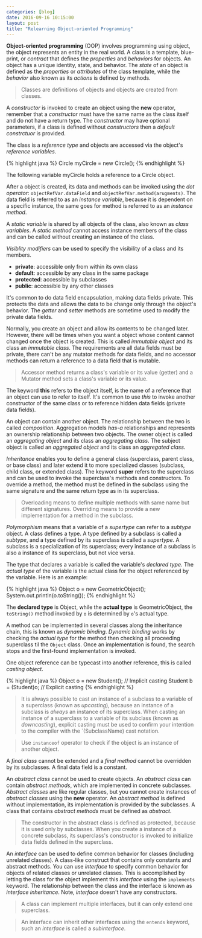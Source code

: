 ```yaml
---
categories: [blog]
date: 2016-09-16 10:15:00
layout: post
title: "Relearning Object-oriented Programming"
---
```


__Object-oriented programming__ (OOP) involves programming using object, the object represents an entity in the real world. A class is a template, blue-print, or _contract_ that defines the _properties_ and _behaviors_ for objects. An object has a unique identity, state, and behavior. The _state_ of an object is defined as the _properties_ or _attributes_ of the class template, while the _behavior_ also known as its _actions_ is defined by methods.

> Classes are definitions of objects and objects are created from classes.

A _constructor_ is invoked to create an object using the __new__ operator, remember that a _constructor_ must have the same name as the class itself and do not have a return type. The _constructor_ may have optional parameters, if a class is defined without _constructors_ then a _default constrctuor_ is provided.

The class is a _reference type_ and objects are accessed via the object's _reference variables_.

{% highlight java %}
  Circle myCircle = new Circle();
{% endhighlight %}

The following variable myCircle holds a reference to a Circle object.

After a object is created, its data and methods can be invoked using the _dot operator_: `objectRefVar.dataField` and `objectRefVar.method(arugments)`. The data field is referred to as an _instance variable_, because it is dependent on a specific instance, the same goes for method is referred to as an _instance method_.

A _static variable_ is shared by all objects of the class, also known as _class variables_. A _static method_ cannot access instance members of the class and can be called without creating an instance of the class.

_Visiblity modifiers_ can be used to specify the visibility of a class and its members.

* __private__: accessible only from within its own class
* __default__: accessible by any class in the same package
* __protected__: accessible by subclasses
* __public__: accessible by any other classes

It's common to do data field encapsulation, making data fields private. This protects the data and allows the data to be change only through the object's behavior. The _getter_ and _setter_ methods are sometime used to modify the private data fields.

Normally, you create an object and allow its contents to be changed later. However, there will be times when you want a object whose content cannot changed once the object is created. This is called _immutable object_ and its class an _immutable class_. The requirements are all data fields must be private, there can't be any mutator methods for data fields, and no accessor methods can return a reference to a data field that is mutable.

> Accessor method returns a class's variable or its value (getter) and a Mutator method sets a class's variable or its value.

The keyword __this__ refers to the object itself, is the name of a reference that an object can use to refer to itself. It's common to use _this_ to invoke another constructor of the same class or to reference hidden data fields (private data fields).

An object can contain another object. The relationship between the two is called _composition_. Aggregation models _has-a_ relationships and represents an ownership relationship between two objects. The owner object is called an _aggregating object_ and its class an _aggregating class_. The subject object is called an _aggregated object_ and its class an _aggregated class_.

_Inheritance_ enables you to define a general class (superclass, parent class, or base class) and later extend it to more specialized classes (subclass, child class, or extended class). The keyword __super__ refers to the superclass and can be used to invoke the superclass's methods and constructors. To override a method, the method must be defined in the subclass using the same signature and the same return type as in its superclass.

> Overloading means to define multiple methods with same name but different signatures. Overriding means to provide a new implementation for a method in the subclass.

_Polymorphism_ means that a variable of a _supertype_ can refer to a _subtype_ object. A class defines a type. A type defined by a subclass is called a _subtype_, and a type defined by its superclass is called a _supertype_. A subclass is a specialization of its superclass; every instance of a subclass is also a instance of its superclass, but not vice versa.

The type that declares a variable is called the variable's _declared type_. The _actual type_ of the variable is the actual class for the object referenced by the variable. Here is an example:

{% highlight java %}
  Object o = new GeometricObject();
  System.out.println(o.toString());
{% endhighlight %}

The __declared type__ is Object, while the __actual type__ is GeometricObject, the `toString()` method invoked by `o` is determined by `o`'s actual type.

A method can be implemented in several classes along the inheritance chain, this is known as _dynamic binding_. _Dynamic binding_ works by checking the _actual type_ for the method then checking all proceeding superclass til the `Object` class. Once an implementation is found, the search stops and the first-found implementation is invoked.

One object reference can be typecast into another reference, this is called _casting object_.

{% highlight java %}
  Object o = new Student(); // Implicit casting
  Student b = (Student)o; // Explicit casting
{% endhighlight %}

> It is always possible to cast an instance of a subclass to a variable of a superclass (known as _upcasting_), because an instance of a subclass is _always_ an instance of its superclass. When casting an instance of a superclass to a variable of its subclass (known as _downcasting_), explicit casting must be used to confirm your intention to the compiler with the `(SubclassName) cast notation.

> Use `instanceof` operator to check if the object is an instance of another object.

A _final class_ cannot be extended and a _final method_ cannot be overridden by its subclasses. A final data field is a constant.

An _abstract class_ cannot be used to create objects. An _abstract class_ can contain _abstract methods_, which are implemented in concrete subclasses. _Abstract classes_ are like regular classes, but you cannot create instances of _abstract classes_ using the __new__ operator. An _abstract method_ is defined without implementation, its implementation is provided by the subclasses. A class that contains _abstract methods_ must be defined as _abstract_.

> The constructor in the abstract class is defined as protected, because it is used only by subclasses. When you create a instance of a concrete subclass, its superclass's constructor is invoked to initialize data fields defined in the superclass.

An _interface_ can be used to define common behavior for classes (including unrelated classes). A class-like construct that contains only constants and abstract methods. You can use _interface_ to specify common behavior for objects of related classes or unrelated classes. This is accomplished by letting the class for the object implement this _interface_ using the `implements` keyword. The relationship between the class and the interface is known as _interface inheritance_. Note, _interface_ doesn't have any constructors.

> A class can implement multiple interfaces, but it can only extend one superclass.

> An interface can inherit other interfaces using the `entends` keyword, such an _interface_ is called a _subinterface_.